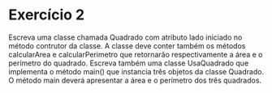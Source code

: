 Exercício 2
============================================================

Escreva uma classe chamada Quadrado com atributo lado iniciado no método contrutor da classe. 
A classe deve conter também os métodos calcularArea e calcularPerimetro que retornarão respectivamente a área e o perímetro do quadrado. 
Escreva também uma classe UsaQuadrado que implementa o método main() que instancia três objetos da classe Quadrado. 
O método main deverá apresentar a área e o perímetro dos três quadrados.